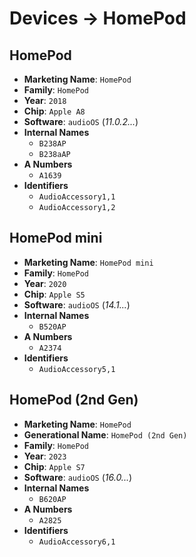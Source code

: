 # Devices → HomePod

## HomePod
- **Marketing Name**: `HomePod`
- **Family**: `HomePod`
- **Year**: `2018`
- **Chip**: `Apple A8`
- **Software**: `audioOS` (_11.0.2..._)
- **Internal Names**
  -  `B238AP`
  -  `B238aAP`
- **A Numbers**
  -  `A1639`
- **Identifiers**
  -  `AudioAccessory1,1`
  -  `AudioAccessory1,2`

## HomePod mini
- **Marketing Name**: `HomePod mini`
- **Family**: `HomePod`
- **Year**: `2020`
- **Chip**: `Apple S5`
- **Software**: `audioOS` (_14.1..._)
- **Internal Names**
  -  `B520AP`
- **A Numbers**
  -  `A2374`
- **Identifiers**
  -  `AudioAccessory5,1`

## HomePod (2nd Gen)
- **Marketing Name**: `HomePod`
- **Generational Name**: `HomePod (2nd Gen)`
- **Family**: `HomePod`
- **Year**: `2023`
- **Chip**: `Apple S7`
- **Software**: `audioOS` (_16.0..._)
- **Internal Names**
  -  `B620AP`
- **A Numbers**
  -  `A2825`
- **Identifiers**
  -  `AudioAccessory6,1`
